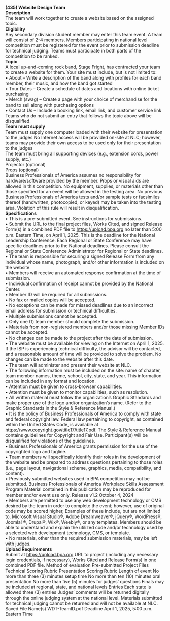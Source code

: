 **(435) Website Design Team**
<br/>
**Description**
<br/>
The team will work together to create a website based on the assigned topic.
<br/>
**Eligibility**
<br/>
Any secondary division student member may enter this team event. A team will consist of 2-4 members.
Members participating in national level competition must be registered for the event prior to
submission deadline for technical judging. Teams must participate in both parts of the competition to
be ranked.
<br/>
**Topic**
<br/>
A local up-and-coming rock band, Stage Fright, has contracted your team to create a website for them.
Your site must include, but is not limited to:
<br/>
• About – Write a description of the band along with profiles for each band member, their music,
and how the band got started
<br/>
• Tour Dates – Create a schedule of dates and locations with online ticket purchasing
<br/>
• Merch (swag) – Create a page with your choice of merchandise for the band to sell along with
purchasing options
<br/>
• Contact Us – Include a booking link, email link, and customer service link
<br/>
Teams who do not submit an entry that follows the topic above will be disqualified.
<br/>
**Team must supply**
<br/>
Team must supply one computer loaded with their website for presentation to the judges
No Internet access will be provided on-site at NLC; however, teams may provide their own access to be
used only for their presentation to the judges
<br/>
The team must bring all supporting devices (e.g., extension cords, power supply, etc.)
<br/>
Projector (optional)
<br/>
Props (optional)
<br/>
Business Professionals of America assumes no responsibility for hardware/software provided by the
member. Props or visual aids are allowed in this competition. No equipment, supplies, or materials other
than those specified for an event will be allowed in the testing area. No previous Business Professionals of
America tests and/or sample tests or facsimiles thereof (handwritten, photocopied, or keyed) may be taken
into the testing area. Violation of this rule will result in disqualification.
<br/>
**Specifications**
<br/>
• This is a pre-submitted event. See instructions for submissions.
<br/>
• Submit the URL to the final project files, Works Cited, and signed Release Form(s) in a
combined PDF file to https://upload.bpa.org no later than 5:00 p.m. Eastern Time, on April 1,
2025. This is the deadline for the National Leadership Conference. Each Regional or State
Conference may have specific deadlines prior to the National deadlines. Please consult the
Regional or State Conference Administrator for Regional or State deadlines.
<br/>
• The team is responsible for securing a signed Release Form from any individual whose name,
photograph, and/or other information is included on the website.
<br/>
• Members will receive an automated response confirmation at the time of submission.
<br/>
• Individual confirmation of receipt cannot be provided by the National Center.
<br/>
• Member ID will be required for all submissions.
<br/>
• No fax or mailed copies will be accepted.
<br/>
• No exceptions can be made for missed deadlines due to an incorrect email address for
submission or technical difficulties.
<br/>
• Multiple submissions cannot be accepted.
<br/>
• Only one (1) team member should complete the submission.
<br/>
• Materials from non-registered members and/or those missing Member IDs cannot be accepted.
<br/>
• No changes can be made to the project after the date of submission.
<br/>
• The website must be available for viewing on the Internet on April 1, 2025. If the ISP is
experiencing technical difficulty, the advisor will be contacted, and a reasonable amount of time
will be provided to solve the problem. No changes can be made to the website after this date.
<br/>
• The team will administer and present their website at NLC.
<br/>
• The following information must be included on the site: name of chapter, team member names,
theme, school, city, state, and year. This information can be included in any format and location.
<br/>
• Attention must be given to cross-browser capabilities.
<br/>
• Attention must be given to monitor capabilities, such as resolution.
<br/>
• All written material must follow the organization’s Graphic Standards and make proper use of
the logo and/or organization’s name. (Refer to the Graphic Standards in the Style & Reference
Manual.)
<br/>
• It is the policy of Business Professionals of America to comply with state and federal copyright
law. Federal law pertaining to copyright, as contained within the United States Code, is available
at https://www.copyright.gov/title17/title17.pdf. The Style & Reference Manual contains
guidelines for Copyright and Fair Use. Participant(s) will be disqualified for violations of the
guidelines.
<br/>
• Business Professionals of America grants permission for the use of the copyrighted logo and
tagline.
<br/>
• Team members will specifically identify their roles in the development of the website and be
prepared to address questions pertaining to those roles (i.e., page layout, navigational scheme,
graphics, media, compatibility, and content).
<br/>
• Previously submitted websites used in BPA competition may not be submitted.
Business Professionals of America Workplace Skills Assessment Program
Material contained in this publication may be reproduced for member and/or event use only.
Release v1.2 October 4, 2024
<br/>
• Members are permitted to use any web development technology or CMS desired by the team in
order to complete the event; however, use of original code may be scored higher, Examples of
these include, but are not limited to, Microsoft Visual Studio®, Adobe Dreamweaver®, jQuery®,
WordPress®, Joomla! ®, Drupal®, Wix®, Weebly®, or any templates. Members should be able to understand and explain the utilized code and/or technology
used by a selected web development technology, CMS, or template.
<br/>
• No materials, other than the required submission materials, may be left with judges.
<br/>
**Upload Requirements**
<br/>
Submit at https://upload.bpa.org
URL to project (including any necessary login
credentials, if necessary), Works Cited and
Release Form(s) in one combined PDF file.
Method of evaluation
Pre-submitted Project Files
Technical Scoring Rubric
Presentation Scoring Rubric
Length of event
No more than three (3) minutes setup time
No more than ten (10) minutes oral presentation
No more than five (5) minutes for judges’ questions
Finals may be included at regional, state, and national levels
Entries
Each state is allowed three (3) entries
Judges’ comments will be returned digitally through the online judging system at the national level.
Materials submitted for technical judging cannot be returned and will not be available at NLC.
Saved File Name(s)
WDT-TeamID.pdf
Deadline
April 1, 2025, 5:00 p.m.
Eastern Time
